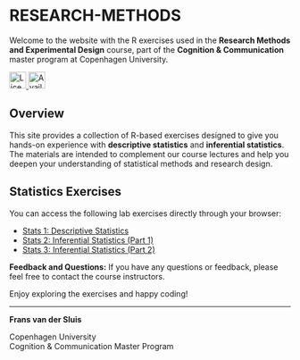 # RESEARCH-METHODS

Welcome to the website with the R exercises used in the **Research Methods and Experimental Design** course, part of the **Cognition & Communication** master program at Copenhagen University.

<p align="left">
  <a href="https://creativecommons.org/licenses/by-sa/4.0/">
    <img src="https://img.shields.io/badge/License-CC%20BY--SA%204.0-lightgrey.svg" height="30" alt="License: CC BY-SA 4.0">
  </a>
  <a href="https://github.com/fsluis/research-methods">
    <img src="https://user-images.githubusercontent.com/33416429/92813512-27f0bb80-f376-11ea-8562-ee2b3e416aec.png" height="30" alt="Available on Github">
  </a>
</p>



## Overview

This site provides a collection of R-based exercises designed to give you hands-on experience with **descriptive statistics** and **inferential statistics**.
The materials are intended to complement our course lectures and help you deepen your understanding of statistical methods and research design.

## Statistics Exercises

You can access the following lab exercises directly through your browser:

- [Stats 1: Descriptive Statistics](https://fsluis.github.io/research-methods/stats1_descriptive_stats.html)
- [Stats 2: Inferential Statistics (Part 1)](https://fsluis.github.io/research-methods/stats2_inferential_stats.html)
- [Stats 3: Inferential Statistics (Part 2)](https://fsluis.github.io/research-methods/stats3_inferential_stats.html)

**Feedback and Questions:** If you have any questions or feedback, please feel free to  contact the course instructors.

Enjoy exploring the exercises and happy coding!

---

**Frans van der Sluis**

Copenhagen University  
Cognition & Communication Master Program
